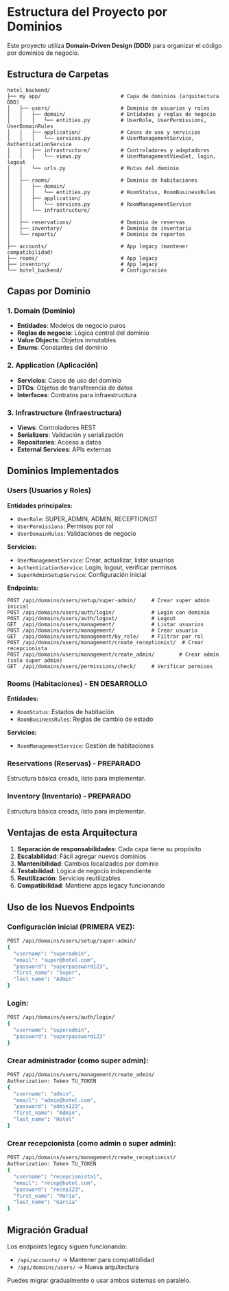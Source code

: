 # Estructura del Proyecto por Dominios

Este proyecto utiliza **Domain-Driven Design (DDD)** para organizar el código por dominios de negocio.

## Estructura de Carpetas

```
hotel_backend/
├── my app/                          # Capa de dominios (arquitectura DDD)
│   ├── users/                       # Dominio de usuarios y roles
│   │   ├── domain/                  # Entidades y reglas de negocio
│   │   │   └── entities.py          # UserRole, UserPermissions, UserDomainRules
│   │   ├── application/             # Casos de uso y servicios
│   │   │   └── services.py          # UserManagementService, AuthenticationService
│   │   ├── infrastructure/          # Controladores y adaptadores
│   │   │   └── views.py             # UserManagementViewSet, login, logout
│   │   └── urls.py                  # Rutas del dominio
│   │
│   ├── rooms/                       # Dominio de habitaciones
│   │   ├── domain/
│   │   │   └── entities.py          # RoomStatus, RoomBusinessRules
│   │   ├── application/
│   │   │   └── services.py          # RoomManagementService
│   │   └── infrastructure/
│   │
│   ├── reservations/                # Dominio de reservas
│   ├── inventory/                   # Dominio de inventario
│   └── reports/                     # Dominio de reportes
│
├── accounts/                        # App legacy (mantener compatibilidad)
├── rooms/                           # App legacy
├── inventory/                       # App legacy
└── hotel_backend/                   # Configuración
```

## Capas por Dominio

### 1. Domain (Dominio)
- **Entidades**: Modelos de negocio puros
- **Reglas de negocio**: Lógica central del dominio
- **Value Objects**: Objetos inmutables
- **Enums**: Constantes del dominio

### 2. Application (Aplicación)
- **Servicios**: Casos de uso del dominio
- **DTOs**: Objetos de transferencia de datos
- **Interfaces**: Contratos para infraestructura

### 3. Infrastructure (Infraestructura)
- **Views**: Controladores REST
- **Serializers**: Validación y serialización
- **Repositories**: Acceso a datos
- **External Services**: APIs externas

## Dominios Implementados

### Users (Usuarios y Roles)
**Entidades principales:**
- `UserRole`: SUPER_ADMIN, ADMIN, RECEPTIONIST
- `UserPermissions`: Permisos por rol
- `UserDomainRules`: Validaciones de negocio

**Servicios:**
- `UserManagementService`: Crear, actualizar, listar usuarios
- `AuthenticationService`: Login, logout, verificar permisos
- `SuperAdminSetupService`: Configuración inicial

**Endpoints:**
```
POST /api/domains/users/setup/super-admin/     # Crear super admin inicial
POST /api/domains/users/auth/login/            # Login con dominio
POST /api/domains/users/auth/logout/           # Logout
GET  /api/domains/users/management/            # Listar usuarios
POST /api/domains/users/management/            # Crear usuario
GET  /api/domains/users/management/by_role/    # Filtrar por rol
POST /api/domains/users/management/create_receptionist/  # Crear recepcionista
POST /api/domains/users/management/create_admin/        # Crear admin (solo super admin)
GET  /api/domains/users/permissions/check/     # Verificar permisos
```

### Rooms (Habitaciones) - EN DESARROLLO
**Entidades:**
- `RoomStatus`: Estados de habitación
- `RoomBusinessRules`: Reglas de cambio de estado

**Servicios:**
- `RoomManagementService`: Gestión de habitaciones

### Reservations (Reservas) - PREPARADO
Estructura básica creada, listo para implementar.

### Inventory (Inventario) - PREPARADO  
Estructura básica creada, listo para implementar.

## Ventajas de esta Arquitectura

1. **Separación de responsabilidades**: Cada capa tiene su propósito
2. **Escalabilidad**: Fácil agregar nuevos dominios
3. **Mantenibilidad**: Cambios localizados por dominio
4. **Testabilidad**: Lógica de negocio independiente
5. **Reutilización**: Servicios reutilizables
6. **Compatibilidad**: Mantiene apps legacy funcionando

## Uso de los Nuevos Endpoints

### Configuración inicial (PRIMERA VEZ):
```bash
POST /api/domains/users/setup/super-admin/
{
  "username": "superadmin",
  "email": "super@hotel.com",
  "password": "superpassword123",
  "first_name": "Super",
  "last_name": "Admin"
}
```

### Login:
```bash
POST /api/domains/users/auth/login/
{
  "username": "superadmin",
  "password": "superpassword123"
}
```

### Crear administrador (como super admin):
```bash
POST /api/domains/users/management/create_admin/
Authorization: Token TU_TOKEN
{
  "username": "admin",
  "email": "admin@hotel.com",
  "password": "admin123",
  "first_name": "Admin",
  "last_name": "Hotel"
}
```

### Crear recepcionista (como admin o super admin):
```bash
POST /api/domains/users/management/create_receptionist/
Authorization: Token TU_TOKEN
{
  "username": "recepcionista1",
  "email": "recep@hotel.com",
  "password": "recep123",
  "first_name": "María",
  "last_name": "García"
}
```

## Migración Gradual

Los endpoints legacy siguen funcionando:
- `/api/accounts/` → Mantener para compatibilidad
- `/api/domains/users/` → Nueva arquitectura

Puedes migrar gradualmente o usar ambos sistemas en paralelo.
